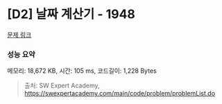 # [D2] 날짜 계산기 - 1948 

[문제 링크](https://swexpertacademy.com/main/code/problem/problemDetail.do?contestProbId=AV5PnnU6AOsDFAUq) 

### 성능 요약

메모리: 18,672 KB, 시간: 105 ms, 코드길이: 1,228 Bytes



> 출처: SW Expert Academy, https://swexpertacademy.com/main/code/problem/problemList.do